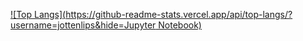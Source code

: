 [![Top Langs](https://github-readme-stats.vercel.app/api/top-langs/?username=jottenlips&hide=Jupyter Notebook)](https://github.com/anuraghazra/github-readme-stats)
